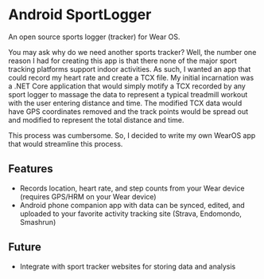 # Android SportLogger

An open source sports logger (tracker) for Wear OS.

You may ask why do we need another sports tracker?  Well, the number one reason I had for creating this app is that there none of the major sport tracking platforms support indoor activities.  As such, I wanted an app that could record my heart rate and create a TCX file.
My initial incarnation was a .NET Core application that would simply motify a TCX recorded by any sport logger to massage the data to represent a typical treadmill workout with the user entering distance and time.  The modified TCX data would have GPS coordinates removed and the track points would be spread out and modified to represent the total distance and time.

This process was cumbersome.  So, I decided to write my own WearOS app that would streamline this process.

## Features

* Records location, heart rate, and step counts from your Wear device (requires GPS/HRM on your Wear device)
* Android phone companion app with data can be synced, edited, and uploaded to your favorite activity tracking site (Strava, Endomondo, Smashrun)

## Future

* Integrate with sport tracker websites for storing data and analysis


